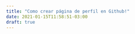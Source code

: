 ```yaml
---
title: "Como crear página de perfil en Github!"
date: 2021-01-15T11:58:51-03:00
draft: true
---
```


